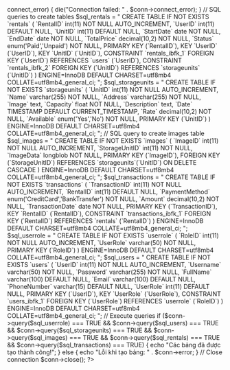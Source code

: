 <?php

// Replace these values with your actual database credentials
$servername = "localhost";
$username = "root";
$password = "";
$dbname = "batdongsandb";

// Create connection
$conn = new mysqli($servername, $username, $password, $dbname);

// Check connection
if ($conn->connect_error) {
    die("Connection failed: " . $conn->connect_error);
}

// SQL queries to create tables
$sql_rentals = "
CREATE TABLE IF NOT EXISTS `rentals` (
  `RentalID` int(11) NOT NULL AUTO_INCREMENT,
  `UserID` int(11) DEFAULT NULL,
  `UnitID` int(11) DEFAULT NULL,
  `StartDate` date NOT NULL,
  `EndDate` date NOT NULL,
  `TotalPrice` decimal(10,2) NOT NULL,
  `Status` enum('Paid','Unpaid') NOT NULL,
  PRIMARY KEY (`RentalID`),
  KEY `UserID` (`UserID`),
  KEY `UnitID` (`UnitID`),
  CONSTRAINT `rentals_ibfk_1` FOREIGN KEY (`UserID`) REFERENCES `users` (`UserID`),
  CONSTRAINT `rentals_ibfk_2` FOREIGN KEY (`UnitID`) REFERENCES `storageunits` (`UnitID`)
) ENGINE=InnoDB DEFAULT CHARSET=utf8mb4 COLLATE=utf8mb4_general_ci;
";


$sql_storageunits = "
CREATE TABLE IF NOT EXISTS `storageunits` (
  `UnitID` int(11) NOT NULL AUTO_INCREMENT,
  `Name` varchar(255) NOT NULL,
  `Address` varchar(255) NOT NULL,
  `Image` text,
  `Capacity` float NOT NULL,
  `Description` text,
  `Date` TIMESTAMP DEFAULT CURRENT_TIMESTAMP,
  `Rate` decimal(10,2) NOT NULL,
  `Available` enum('Yes','No') NOT NULL,
  PRIMARY KEY (`UnitID`)
) ENGINE=InnoDB DEFAULT CHARSET=utf8mb4 COLLATE=utf8mb4_general_ci;
";


// SQL query to create images table
$sql_images = "
CREATE TABLE IF NOT EXISTS `images` (
  `ImageID` int(11) NOT NULL AUTO_INCREMENT,
  `StorageUnitID` int(11) NOT NULL,
  `ImageData` longblob NOT NULL,
  PRIMARY KEY (`ImageID`),
  FOREIGN KEY (`StorageUnitID`) REFERENCES `storageunits`(`UnitID`) ON DELETE CASCADE
) ENGINE=InnoDB DEFAULT CHARSET=utf8mb4 COLLATE=utf8mb4_general_ci;
";


$sql_transactions = "
CREATE TABLE IF NOT EXISTS `transactions` (
  `TransactionID` int(11) NOT NULL AUTO_INCREMENT,
  `RentalID` int(11) DEFAULT NULL,
  `PaymentMethod` enum('CreditCard','BankTransfer') NOT NULL,
  `Amount` decimal(10,2) NOT NULL,
  `TransactionDate` date NOT NULL,
  PRIMARY KEY (`TransactionID`),
  KEY `RentalID` (`RentalID`),
  CONSTRAINT `transactions_ibfk_1` FOREIGN KEY (`RentalID`) REFERENCES `rentals` (`RentalID`)
) ENGINE=InnoDB DEFAULT CHARSET=utf8mb4 COLLATE=utf8mb4_general_ci;
";

$sql_userrole = "
CREATE TABLE IF NOT EXISTS `userrole` (
  `RoleID` int(11) NOT NULL AUTO_INCREMENT,
  `UserRole` varchar(50) NOT NULL,
  PRIMARY KEY (`RoleID`)
) ENGINE=InnoDB DEFAULT CHARSET=utf8mb4 COLLATE=utf8mb4_general_ci;
";

$sql_users = "
CREATE TABLE IF NOT EXISTS `users` (
  `UserID` int(11) NOT NULL AUTO_INCREMENT,
  `Username` varchar(50) NOT NULL,
  `Password` varchar(255) NOT NULL,
  `FullName` varchar(100) DEFAULT NULL,
  `Email` varchar(100) DEFAULT NULL,
  `PhoneNumber` varchar(15) DEFAULT NULL,
  `UserRole` int(11) DEFAULT NULL,
  PRIMARY KEY (`UserID`),
  KEY `UserRole` (`UserRole`),
  CONSTRAINT `users_ibfk_1` FOREIGN KEY (`UserRole`) REFERENCES `userrole` (`RoleID`)
) ENGINE=InnoDB DEFAULT CHARSET=utf8mb4 COLLATE=utf8mb4_general_ci;
";

// Execute queries
if ($conn->query($sql_userrole) === TRUE &&
    $conn->query($sql_users) === TRUE &&
    $conn->query($sql_storageunits) === TRUE &&
    $conn->query($sql_images) === TRUE &&
    $conn->query($sql_rentals) === TRUE &&
    $conn->query($sql_transactions) === TRUE) {
    echo "Các bảng đã được tạo thành công!";
} else {
    echo "Lỗi khi tạo bảng: " . $conn->error;
}

// Close connection
$conn->close();

?>
